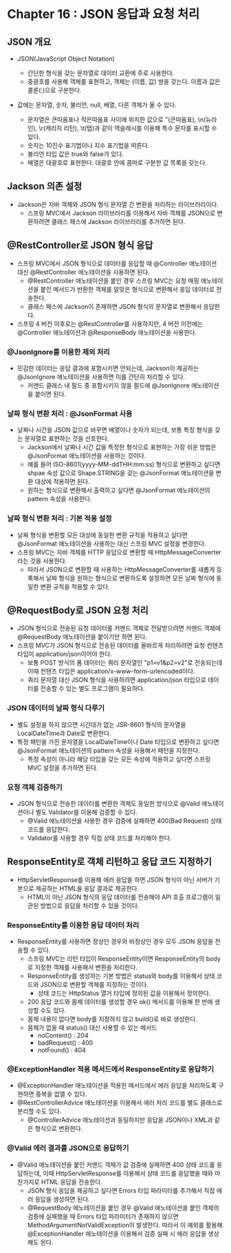 # Chapter 16 : JSON 응답과 요청 처리

## JSON 개요

* JSON(JavaScript Object Notation)
  * 간단한 형식을 갖는 문자열로 데이터 교환에 주로 사용한다.
  * 중괄호를 사용해 객체를 표현하고, 객체는 (이름, 값) 쌍을 갖는다. 이름과 값은 콜론(:)으로 구분한다.

* 값에는 문자열, 숫자, 불리언, null, 배열, 다른 객체가 올 수 있다.
  * 문자열은 큰따옴표나 작은따옴표 사이에 위치한 값으로 \"(큰따옴표), \n(뉴라인), \r(캐리지 리턴), \t(탭)과 같이 역슬래시를 이용해 특수 문자를 표시할 수 있다.
  * 숫자는 10진수 표기법이나 지수 표기법을 따른다.
  * 불리언 타입 값은 true와 false가 있다.
  * 배열은 대괄호로 표현한다. 대괄호 안에 콤마로 구분한 값 목록을 갖는다.

## Jackson 의존 설정

* Jackson은 자바 객체와 JSON 형식 문자열 간 변환을 처리하는 라이브러리이다.
  * 스프링 MVC에서 Jackson 라이브러리를 이용해서 자바 객체를 JSON으로 변환하려면 클래스 패스에 Jackson 라이브러리를 추가하면 된다.

## @RestController로 JSON 형식 응답

* 스프링 MVC에서 JSON 형식으로 데이터를 응답할 때 @Controller 애노테이션 대신 @RestController 애노테이션을 사용하면 된다.
  * @RestController 애노테이션을 붙인 경우 스프링 MVC는 요청 매핑 애노테이션을 붙인 메서드가 반환한 객체를 알맞은 형식으로 변환해서 응답 데이터로 전송한다.
  * 클래스 패스에 Jackson이 존재하면 JSON 형식의 문자열로 변환해서 응답한다.
* 스프링 4 버전 이후로는 @RestController를 사용하지만, 4 버전 이전에는 @Controller 애노테이션과 @ResponseBody 애노테이션을 사용한다.

### @JsonIgnore를 이용한 제외 처리

* 민감한 데이터는 응답 결과에 포함시키면 안되는데, Jackson이 제공하는 @JsonIgnore 애노테이션을 사용하면 이를 간단히 처리할 수 있다.
  * 커맨드 클래스 내 필드 중 포함시키지 않을 필드에 @JsonIgnore 애노테이션을 붙이면 된다.

### 날짜 형식 변환 처리 : @JsonFormat 사용

* 날짜나 시간을 JSON 값으로 바꾸면 배열이나 숫자가 되는데, 보통 특정 형식을 갖는 문자열로 표현하는 것을 선호한다.
  * Jackson에서 날짜나 시간 값을 특정한 형식으로 표현하는 가장 쉬운 방법은 @JsonFormat 애노테이션을 사용하는 것이다.
  * 예를 들어 ISO-8601(yyyy-MM-ddTHH:mm:ss) 형식으로 변환하고 싶다면 shpae 속성 값으로 Shape.STRING을 갖는 @JsonFormat 애노테이션을 변환 대상에 적용하면 된다.
  * 원하는 형식으로 변환해서 출력하고 싶다면 @JsonFormat 애노테이션의 pattern 속성을 사용한다.

### 날짜 형식 변환 처리 : 기본 적용 설정

* 날짜 형식을 변환할 모든 대상에 동일한 변환 규칙을 적용하고 싶다면 @JsonFormat 애노테이션을 사용하는 대신 스프링 MVC 설정을 변경한다.
* 스프링 MVC는 자바 객체를 HTTP 응답으로 변환할 때 HttpMessageConverter라는 것을 사용한다.
  * 따라서 JSON으로 변환할 때 사용하는 HttpMessageConverter를 새롭게 등록해서 날짜 형식을 원하는 형식으로 변환하도록 설정하면 모든 날짜 형식에 동일한 변환 규칙을 적용할 수 있다.

## @RequestBody로 JSON 요청 처리

* JSON 형식으로 전송된 요청 데이터를 커맨드 객체로 전달받으려면 커맨드 객체에 @RequestBody 애노테이션을 붙이기만 하면 된다.
* 스프링 MVC가 JSON 형식으로 전송된 데이터를 올바르게 처리하려면 요청 컨텐츠 타입이 application/json이어야 한다.
  * 보통 POST 방식의 폼 데이터는 쿼리 문자열인 "p1=v1&p2=v2"로 전송되는데 이때 컨텐츠 타입은 application/x-www-form-urlencoded이다.
  * 쿼리 문자열 대신 JSON 형식을 사용하려면 application/json 타입으로 데이터를 전송할 수 있는 별도 프로그램이 필요하다.

### JSON 데이터의 날짜 형식 다루기

* 별도 설정을 하지 않으면 시간대가 없는 JSR-8601 형식의 문자열을 LocalDateTime과 Date로 변환한다.
* 특정 패턴을 가진 문자열을 LocalDateTime이나 Date 타입으로 변환하고 싶다면 @JsonFormat 애노테이션의 pattern 속성을 사용해서 패턴을 지정한다.
  * 특정 속성이 아니라 해당 타입을 갖는 모든 속성에 적용하고 싶다면 스프링 MVC 설정을 추가하면 된다.

### 요청 객체 검증하기

* JSON 형식으로 전송한 데이터를 변환한 객체도 동일한 방식으로 @Valid 애노테이션이나 별도 Validator를 이용해 검증할 수 있다.
  * @Valid 애노테이션을 사용한 경우 검증에 실패하면 400(Bad Request) 상태 코드를 응답한다.
  * Validator를 사용할 경우 직접 상태 코드를 처리해야 한다.

## ResponseEntity로 객체 리턴하고 응답 코드 지정하기

* HttpServletResponse를 이용해 에러 응답을 하면 JSON 형식이 아닌 서버가 기본으로 제공하는 HTML을 응답 결과로 제공한다.
  * HTML이 아닌 JSON 형식의 응답 데이터를 전송해야 API 호출 프로그램이 일관된 방법으로 응답을 처리할 수 있을 것이다.

### ResponseEntity를 이용한 응답 데이터 처리

* ResponseEntity를 사용하면 정상인 경우와 비정상인 경우 모두 JSON 응답을 전송할 수 있다.
  * 스프링 MVC는 리턴 타입이 ResponseEntity이면 ResponseEntity의 body로 지정한 객체를 사용해서 변환을 처리한다.
  * ResponseEntity를 생성하는 기본 방법은 status와 body를 이용해서 상태 코드와 JSON으로 변환할 객체를 지정하는 것이다.
    * 상태 코드는 HttpStatus 열거 타입에 정의된 값을 이용해서 정의한다.
  * 200 응답 코드와 몸체 데이터를 생성할 경우 ok() 메서드를 이용해 한 번에 생성할 수도 있다.
  * 몸체 내용이 없다면 body를 지정하지 않고 build()로 바로 생성한다.
  * 몸체가 없을 때 status() 대신 사용할 수 있는 메서드
    * noContent() : 204
    * badRequest() : 400
    * notFound() : 404

### @ExceptionHandler 적용 메서드에서 ResponseEntity로 응답하기

* @ExceptionHandler 애노테이션을 적용한 메서드에서 에러 응답을 처리하도록 구현하면 중복을 없앨 수 있다.
* @RestControllerAdvice 애노테이션을 이용해서 에러 처리 코드를 별도 클래스로 분리할 수도 있다.
  * @ControllerAdvice 애노테이션과 동일하지만 응답을 JSON이나 XML과 같은 형식으로 변환한다.

### @Valid 에러 결과를 JSON으로 응답하기

* @Valid 애노테이션을 붙인 커맨드 객체가 값 검증에 실패하면 400 상태 코드를 응답하는데, 이때 HttpServletResponse를 이용해서 상태 코드를 응답했을 때와 마찬가지로 HTML 응답을 전송한다.
  * JSON 형식 응답을 제공하고 싶다면 Errors 타입 파라미터를 추가해서 직접 에러 응답을 생성하면 된다.
  * @RequestBody 애노테이션을 붙인 경우 @Valid 애노테이션을 붙인 객체의 검증에 실패했을 때 Errors 타입 파라미터가 존재하지 않으면 MethodArgumentNotValidException이 발생한다. 따라서 이 예외를 활용해 @ExceptionHandler 애노테이션을 이용해서 검증 실패 시 에러 응답을 생상해도 된다.
